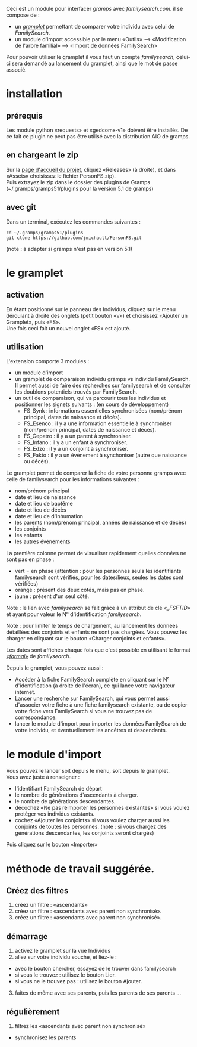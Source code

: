 

Ceci est un module pour interfacer _gramps_ avec _familysearch.com_.
il se compose de :
* un [_gramplet_](https://www.gramps-project.org/wiki/index.php/Gramplets) permettant de comparer votre individu avec celui de _FamilySearch_.
* un module d'import accessible par le menu «Outils» --> «Modification de l'arbre familial» --> «Import de données FamilySearch»

Pour pouvoir utiliser le gramplet il vous faut un compte _familysearch_, celui-ci sera demandé au lancement du gramplet, ainsi que le mot de passe associé.

# installation
## prérequis
Les module python «requests» et «gedcomx-v1» doivent être installés.
De ce fait ce plugin ne peut pas être utilisé avec la distribution AIO de gramps.

## en chargeant le zip
Sur la [page d'accueil du projet](https://github.com/jmichault/PersonFS), cliquez «Releases» (à droite), et dans «Assets» choisissez le fichier PersonFS.zip).  
Puis extrayez le zip dans le dossier des plugins de Gramps (~/.gramps/gramps51/plugins pour la version 5.1 de gramps)

## avec git
Dans un terminal, exécutez les commandes suivantes :

```
cd ~/.gramps/gramps51/plugins
git clone https://github.com/jmichault/PersonFS.git
```
(note : à adapter si gramps n'est pas en version 5.1)
# le gramplet
## activation
En étant positionné sur le panneau des Individus, cliquez sur le menu déroulant à droite des onglets (petit bouton «v») et choisissez «Ajouter un Gramplet», puis «FS».  
Une fois ceci fait un nouvel onglet «FS» est ajouté.

## utilisation
L'extension comporte 3 modules :
* un module d'import
* un gramplet de comparaison individu gramps vs individu FamilySearch. Il permet aussi de faire des recherches sur familysearch et de consulter les doublons potentiels trouvés par FamilySearch.
* un outil de comparaison, qui va parcourir tous les individus et positionner les signets suivants : (en cours de développement)
  * FS\_Synk : informations essentielles synchronisées (nom/prénom principal, dates de naissance et décès).
  * FS\_Esenco : il y a une information essentielle à synchroniser (nom/prénom principal, dates de naissance et décès).
  * FS\_Gepatro : il y a un parent à synchroniser.
  * FS\_Infano : il y a un enfant à synchroniser.
  * FS\_Edzo : il y a un conjoint à synchroniser.
  * FS\_Fakto : il y a un évènement à synchoniser (autre que naissance ou décès).


Le gramplet permet de comparer la fiche de votre personne gramps avec celle de familysearch pour les informations suivantes :  
* nom/prénom principal
* date et lieu de naissance
* date et lieu de baptême
* date et lieu de décès
* date et lieu de d'inhumation
* les parents (nom/prénom principal, années de naissance et de décès)
* les conjoints
* les enfants
* les autres évènements

La première colonne permet de visualiser rapidement quelles données ne sont pas en phase :
* vert = en phase (attention : pour les personnes seuls les identifiants familysearch sont vérifiés, pour les dates/lieux, seules les dates sont vérifiées)
* orange : présent des deux côtés, mais pas en phase.
* jaune : présent d'un seul côté.

Note : le lien avec _familysearch_ se fait grâce à un attribut de clé _«\_FSFTID»_ et ayant pour valeur le N° d'identification _familysearch_.  

Note : pour limiter le temps de chargement, au lancement les données détaillées des conjoints et enfants ne sont pas chargées. Vous pouvez les charger en cliquant sur le bouton «Charger conjoints et enfants».

Les dates sont affichés chaque fois que c'est possible en utilisant le format [_«formal»_](https://github.com/FamilySearch/gedcomx/blob/master/specifications/date-format-specification.md) de _familysearch_.

Depuis le gramplet, vous pouvez aussi :
* Accéder à la fiche FamilySearch complète en cliquant sur le N° d'identification (à droite de l'écran), ce qui lance votre navigateur internet.
* Lancer une recherche sur FamilySearch, qui vous permet aussi d'associer votre fiche à une fiche familysearch existante, ou de copier votre fiche vers FamilySearch si vous ne trouvez pas de correspondance.
* lancer le module d'import pour importer les données FamilySearch de votre individu, et éventuellement les ancêtres et descendants.

# le module d'import
Vous pouvez le lancer soit depuis le menu, soit depuis le gramplet.  
Vous avez juste à renseigner :
* l'identifiant FamilySearch de départ
* le nombre de générations d'ascendants à charger.
* le nombre de générations descendantes.
* décochez «Ne pas réimporter les personnes existantes» si vous voulez protéger vos individus existants.
* cochez «Ajouter les conjoints» si vous voulez charger aussi les conjoints de toutes les personnes.
  (note : si vous chargez des générations descendantes, les conjoints seront chargés)

Puis cliquez sur le bouton «Importer»

# méthode de travail suggérée.

## Créez des filtres
1. créez un filtre : «ascendants»
2. créez un filtre : «ascendants avec parent non synchronisé».
3. créez un filtre : «ascendants avec parent non synchronisé».

## démarrage
1. activez le gramplet sur la vue Individus
2. allez sur votre individu souche, et liez-le :
  * avec le bouton chercher, essayez de le trouver dans familysearch
  * si vous le trouvez : utilisez le bouton Lier.
  * si vous ne le trouvez pas : utilisez le bouton Ajouter.
3. faites de même avec ses parents, puis les parents de ses parents …

## régulièrement
1. filtrez les «ascendants avec parent non synchronisé»
  * synchronisez les parents
